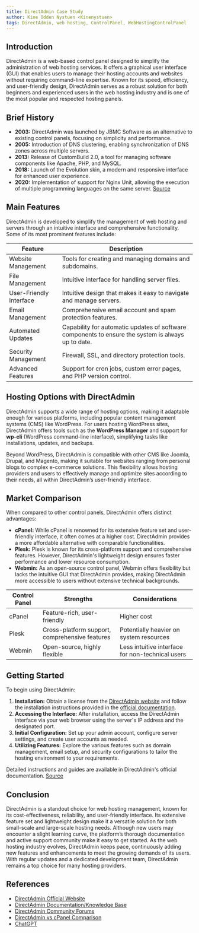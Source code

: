 ```yaml
---
title: DirectAdmin Case Study
author: Kine Odden Nystuen <Kinenystuen>
tags: DirectAdmin, web hosting, ControlPanel, WebHostingControlPanel
---
```


## Introduction

DirectAdmin is a web-based control panel designed to simplify the administration of web hosting services. It offers a graphical user interface (GUI) that enables users to manage their hosting accounts and websites without requiring command-line expertise. Known for its speed, efficiency, and user-friendly design, DirectAdmin serves as a robust solution for both beginners and experienced users in the web hosting industry and is one of the most popular and respected hosting panels.

## Brief History

- **2003:** DirectAdmin was launched by JBMC Software as an alternative to existing control panels, focusing on simplicity and performance.
- **2005:** Introduction of DNS clustering, enabling synchronization of DNS zones across multiple servers.
- **2013:** Release of CustomBuild 2.0, a tool for managing software components like Apache, PHP, and MySQL.
- **2018:** Launch of the Evolution skin, a modern and responsive interface for enhanced user experience.
- **2020:** Implementation of support for Nginx Unit, allowing the execution of multiple programming languages on the same server. [Source](https://docs.directadmin.com/getting-started/first-steps/what-makes-da-unique.html)

## Main Features

DirectAdmin is developed to simplify the management of web hosting and servers through an intuitive interface and comprehensive functionality. Some of its most prominent features include:

| Feature                 | Description                                                                 |
|-------------------------|-----------------------------------------------------------------------------|
| Website Management      | Tools for creating and managing domains and subdomains.                     |
| File Management         | Intuitive interface for handling server files.                              |
| User-Friendly Interface | Intuitive design that makes it easy to navigate and manage servers.         |
| Email Management        | Comprehensive email account and spam protection features.                   |
| Automated Updates       | Capability for automatic updates of software components to ensure the system is always up to date. |
| Security Management     | Firewall, SSL, and directory protection tools.                              |
| Advanced Features       | Support for cron jobs, custom error pages, and PHP version control.         |


## Hosting Options with DirectAdmin

DirectAdmin supports a wide range of hosting options, making it adaptable enough for various platforms, including popular content management systems (CMS) like WordPress. For users hosting WordPress sites, DirectAdmin offers tools such as the **WordPress Manager** and support for **wp-cli** (WordPress command-line interface), simplifying tasks like installations, updates, and backups.

Beyond WordPress, DirectAdmin is compatible with other CMS like Joomla, Drupal, and Magento, making it suitable for websites ranging from personal blogs to complex e-commerce solutions. This flexibility allows hosting providers and users to effectively manage and optimize sites according to their needs, all within DirectAdmin’s user-friendly interface.



## Market Comparison

When compared to other control panels, DirectAdmin offers distinct advantages:

- **cPanel:** While cPanel is renowned for its extensive feature set and user-friendly interface, it often comes at a higher cost. DirectAdmin provides a more affordable alternative with comparable functionalities.
- **Plesk:** Plesk is known for its cross-platform support and comprehensive features. However, DirectAdmin's lightweight design ensures faster performance and lower resource consumption.
- **Webmin:** As an open-source control panel, Webmin offers flexibility but lacks the intuitive GUI that DirectAdmin provides, making DirectAdmin more accessible to users without extensive technical backgrounds.

| Control Panel | Strengths                                      | Considerations                               |
|---------------|------------------------------------------------|----------------------------------------------|
| cPanel        | Feature-rich, user-friendly                    | Higher cost                                  |
| Plesk         | Cross-platform support, comprehensive features | Potentially heavier on system resources      |
| Webmin        | Open-source, highly flexible                   | Less intuitive interface for non-technical users |


## Getting Started

To begin using DirectAdmin:

1. **Installation:** Obtain a license from the [DirectAdmin website](https://www.directadmin.com/) and follow the installation instructions provided in the [official documentation](https://docs.directadmin.com/).
2. **Accessing the Interface:** After installation, access the DirectAdmin interface via your web browser using the server's IP address and the designated port.
3. **Initial Configuration:** Set up your admin account, configure server settings, and create user accounts as needed.
4. **Utilizing Features:** Explore the various features such as domain management, email setup, and security configurations to tailor the hosting environment to your requirements.

Detailed instructions and guides are available in DirectAdmin's official documentation. [Source](https://docs.directadmin.com/)

## Conclusion

DirectAdmin is a standout choice for web hosting management, known for its cost-effectiveness, reliability, and user-friendly interface. Its extensive feature set and lightweight design make it a versatile solution for both small-scale and large-scale hosting needs. Although new users may encounter a slight learning curve, the platform’s thorough documentation and active support community make it easy to get started. As the web hosting industry evolves, DirectAdmin keeps pace, continuously adding new features and enhancements to meet the growing demands of its users. With regular updates and a dedicated development team, DirectAdmin remains a top choice for many hosting providers.


## References

- [DirectAdmin Official Website](https://directadmin.com/)
- [DirectAdmin Documentation/Knowledge Base](https://docs.directadmin.com/)
- [DirectAdmin Community Forums](https://forum.directadmin.com/)
- [DirectAdmin vs cPanel Comparison](https://googiehost.com/no/blog/directadmin-vs-cpanel/)
- [ChatGPT](https://chatgpt.com/)